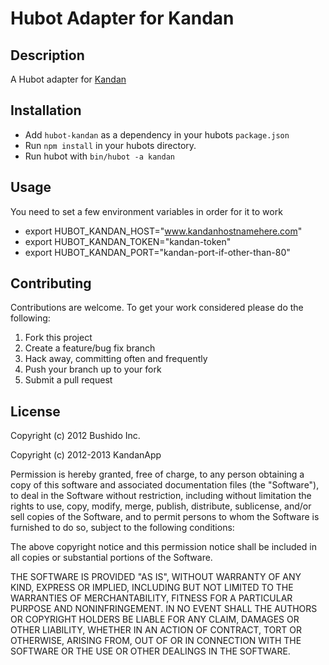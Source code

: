 # Hubot Adapter for Kandan

## Description 
A Hubot adapter for [Kandan](http://kandanapp.com)

## Installation

* Add `hubot-kandan` as a dependency in your hubots `package.json`
* Run `npm install` in your hubots directory.
* Run hubot with `bin/hubot -a kandan`

## Usage

You need to set a few environment variables in order for it to work

* export HUBOT_KANDAN_HOST="www.kandanhostnamehere.com" 
* export HUBOT_KANDAN_TOKEN="kandan-token"
* export HUBOT_KANDAN_PORT="kandan-port-if-other-than-80"

## Contributing

Contributions are welcome. To get your work considered please do the following:

1. Fork this project
2. Create a feature/bug fix branch
3. Hack away, committing often and frequently
4. Push your branch up to your fork
5. Submit a pull request

## License
Copyright (c) 2012 Bushido Inc.

Copyright (c) 2012-2013 KandanApp

Permission is hereby granted, free of charge, to any person obtaining a copy of this software and associated documentation files (the "Software"), to deal in the Software without restriction, including without limitation the rights to use, copy, modify, merge, publish, distribute, sublicense, and/or sell copies of the Software, and to permit persons to whom the Software is furnished to do so, subject to the following conditions:

The above copyright notice and this permission notice shall be included in all copies or substantial portions of the Software.

THE SOFTWARE IS PROVIDED "AS IS", WITHOUT WARRANTY OF ANY KIND, EXPRESS OR IMPLIED, INCLUDING BUT NOT LIMITED TO THE WARRANTIES OF MERCHANTABILITY, FITNESS FOR A PARTICULAR PURPOSE AND NONINFRINGEMENT. IN NO EVENT SHALL THE AUTHORS OR COPYRIGHT HOLDERS BE LIABLE FOR ANY CLAIM, DAMAGES OR OTHER LIABILITY, WHETHER IN AN ACTION OF CONTRACT, TORT OR OTHERWISE, ARISING FROM, OUT OF OR IN CONNECTION WITH THE SOFTWARE OR THE USE OR OTHER DEALINGS IN THE SOFTWARE.